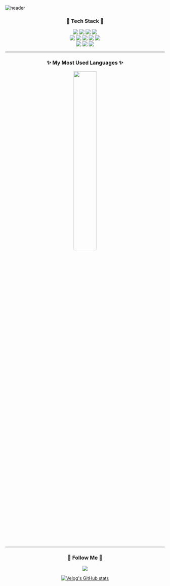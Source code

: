 ![header](https://capsule-render.vercel.app/api?type=waving&color=auto&text=Welcome%20to%20ybk's%20GitHub%20😊&fontSize=35&fontAlignY=40&fontAlign=70&height=250)

<!--내용 부분-->
<h3 align="center">🎈 Tech Stack 🎈 </h3>
<div align="center">
  <img src="https://img.shields.io/badge/JAVA-007396?style=for-the-badge&logo=Java&logoColor=white">
<img src="https://img.shields.io/badge/Spring-6DB33F?style=for-the-badge&logo=Spring&logoColor=white">
  <img src="https://img.shields.io/badge/springboot-6DB33F?style=for-the-badge&logo=springboot&logoColor=white">
<img src="https://img.shields.io/badge/python-3670A0?style=for-the-badge&logo=python&logoColor=ffdd54" /> <br>
<img src="https://img.shields.io/badge/Thymeleaf-005F0F?style=for-the-badge&logo=Thymeleaf&logoColor=white">
  <img src="https://img.shields.io/badge/react-20232a.svg?style=for-the-badge&logo=react&logoColor=61DAFB" />
  <img src="https://img.shields.io/badge/javascript-F7DF1E.svg?style=for-the-badge&logo=javascript&logoColor=20232a" />
  <img src="https://img.shields.io/badge/html5-E34F26.svg?style=for-the-badge&logo=html5&logoColor=white" />
  <img src="https://img.shields.io/badge/css3-1572B6.svg?style=for-the-badge&logo=css3&logoColor=white" />
  <br>
  <img src="https://img.shields.io/badge/oracle-F80000?style=for-the-badge&logo=oracle&logoColor=white"> 
    <img src="https://img.shields.io/badge/mysql-4479A1?style=for-the-badge&logo=mysql&logoColor=white">
    <img src="https://img.shields.io/badge/mariaDB-003545?style=for-the-badge&logo=mariaDB&logoColor=white"> 
</div>

---

<h3 align="center">✨  My Most Used Languages  ✨</h3>
<div align="center">
<a href="https://github.com/kybcod/github-readme-stats">
    <img src="https://github-readme-stats.vercel.app/api/top-langs/?username=kybcod&layout=donut&show_icons=true&theme=prussian&hide_border=true&bg_color=20232a&icon_color=58A6FF&text_color=fff&title_color=58A6FF&count_private=true&exclude_repo=Face-Transfer-Application" width=38% />
</a>    
</div>

---

<h3 align="center">🌈 Follow Me 🌈</h3>
<div align="center">
  <a href="https://velog.io/@kpo12345">
    <img src="https://img.shields.io/badge/Velog-1EBC8F?style=for-the-badge&logo=velog&logoColor=white" />
  </a>
</div>

<div align="center" style="text-align:center">
  
  [![Velog's GitHub stats](https://velog-readme-stats.vercel.app/api?name=kpo12345)](https://velog.io/@kpo12345)  
  
</div>





